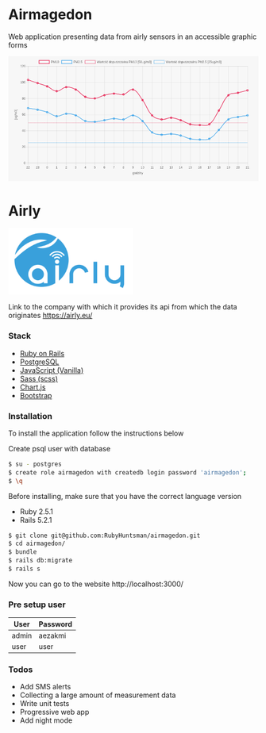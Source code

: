 # Airmagedon

Web application presenting data from airly sensors in an accessible graphic forms

![Graph graphic ](https://raw.githubusercontent.com/RubyHuntsman/airmagedon/master/public/git_img.png)

# Airly
![Graph graphic ](https://raw.githubusercontent.com/RubyHuntsman/airmagedon/master/public/git_airly.png)

Link to the company with which it provides its api from which the data originates
https://airly.eu/

### Stack
* [Ruby on Rails]  
* [PostgreSQL]
* [JavaScript (Vanilla)]
* [Sass (scss)] 
* [Chart.js]
* [Bootstrap] 

### Installation
To install the application follow the instructions below

Create psql user with database

```sh
$ su - postgres
$ create role airmagedon with createdb login password 'airmagedon';
$ \q
```

Before installing, make sure that you have the correct language version
- Ruby 2.5.1
- Rails 5.2.1


```sh
$ git clone git@github.com:RubyHuntsman/airmagedon.git
$ cd airmagedon/
$ bundle
$ rails db:migrate
$ rails s
```
Now you can go to the website 
http://localhost:3000/

### Pre setup user
| User | Password |
| ------ | ------ |
| admin | aezakmi |
| user | user |


### Todos
 - Add SMS alerts
 - Collecting a large amount of measurement data
 - Write unit tests
 - Progressive web app
 - Add night mode

  [Ruby on Rails]: <https://rubyonrails.org/>
  [PostgreSQL]: <https://www.postgresql.org/>
  [jQuery]: <http://jquery.com>
  [JavaScript (Vanilla)]: <https://www.javascript.com/>
  [Sass (scss)]: <https://sass-lang.com/>
  [Chart.js]: <https://www.chartjs.org/>
  [Bootstrap]: <https://getbootstrap.com/>
